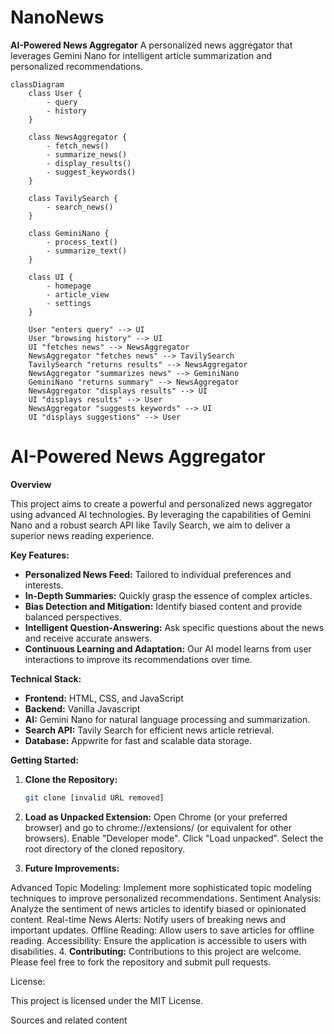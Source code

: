 # NanoNews
**AI-Powered News Aggregator**  A personalized news aggregator that leverages Gemini Nano for intelligent article summarization and personalized recommendations. 
```mermaid
classDiagram
    class User {
        - query
        - history
    }

    class NewsAggregator {
        - fetch_news()
        - summarize_news()
        - display_results()
        - suggest_keywords()
    }

    class TavilySearch {
        - search_news()
    }

    class GeminiNano {
        - process_text()
        - summarize_text()
    }

    class UI {
        - homepage
        - article_view
        - settings
    }

    User "enters query" --> UI
    User "browsing history" --> UI
    UI "fetches news" --> NewsAggregator
    NewsAggregator "fetches news" --> TavilySearch
    TavilySearch "returns results" --> NewsAggregator
    NewsAggregator "summarizes news" --> GeminiNano
    GeminiNano "returns summary" --> NewsAggregator
    NewsAggregator "displays results" --> UI
    UI "displays results" --> User
    NewsAggregator "suggests keywords" --> UI
    UI "displays suggestions" --> User
```
# AI-Powered News Aggregator

**Overview**

This project aims to create a powerful and personalized news aggregator using advanced AI technologies. By leveraging the capabilities of Gemini Nano and a robust search API like Tavily Search, we aim to deliver a superior news reading experience.

**Key Features:**

* **Personalized News Feed:** Tailored to individual preferences and interests.
* **In-Depth Summaries:** Quickly grasp the essence of complex articles.
* **Bias Detection and Mitigation:** Identify biased content and provide balanced perspectives.
* **Intelligent Question-Answering:** Ask specific questions about the news and receive accurate answers.
* **Continuous Learning and Adaptation:** Our AI model learns from user interactions to improve its recommendations over time.

**Technical Stack:**

* **Frontend:** HTML, CSS, and JavaScript
* **Backend:** Vanilla Javascript
* **AI:** Gemini Nano for natural language processing and summarization.
* **Search API:** Tavily Search for efficient news article retrieval.
* **Database:** Appwrite for fast and scalable data storage.

**Getting Started:**

1. **Clone the Repository:**
   ```bash
   git clone [invalid URL removed]
2. **Load as Unpacked Extension:**
Open Chrome (or your preferred browser) and go to chrome://extensions/ (or equivalent for other browsers).
Enable "Developer mode".
Click "Load unpacked".
Select the root directory of the cloned repository.

3. **Future Improvements:**

Advanced Topic Modeling: Implement more sophisticated topic modeling techniques to improve personalized recommendations.
Sentiment Analysis: Analyze the sentiment of news articles to identify biased or opinionated content.
Real-time News Alerts: Notify users of breaking news and important updates.
Offline Reading: Allow users to save articles for offline reading.
Accessibility: Ensure the application is accessible to users with disabilities.
4. **Contributing:** 
Contributions to this project are welcome. Please feel free to fork the repository and submit pull requests.

License:

This project is licensed under the MIT License.   


Sources and related content

